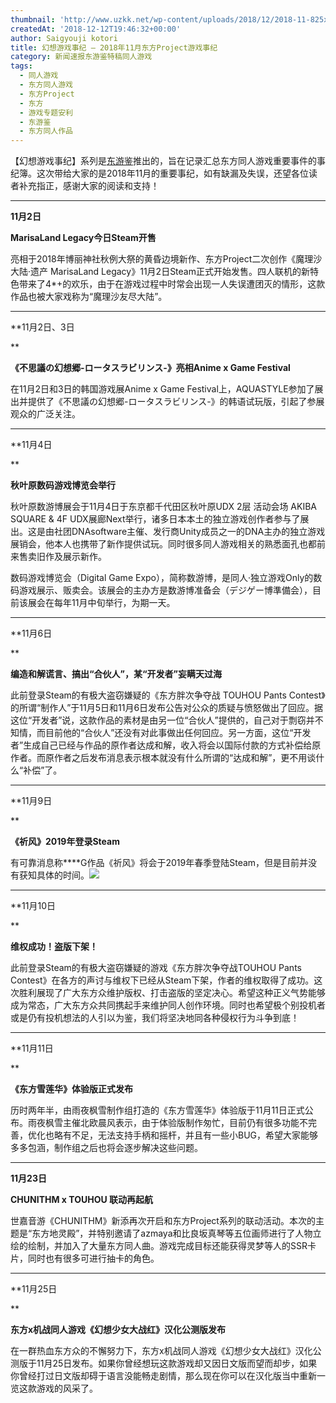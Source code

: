```yaml
---
thumbnail: 'http://www.uzkk.net/wp-content/uploads/2018/12/2018-11-825x396.gif'
createdAt: '2018-12-12T19:46:32+00:00'
author: Saigyouji kotori
title: 幻想游戏事纪 – 2018年11月东方Project游戏事纪
category: 新闻速报东游鉴特稿同人游戏
tags:
  - 同人游戏
  - 东方同人游戏
  - 东方Project
  - 东方
  - 游戏专题安利
  - 东游鉴
  - 东方同人作品
---
```


【幻想游戏事纪】系列是[东游鉴](https://space.bilibili.com/364812769?from=search&seid=9147751913259730328)推出的，旨在记录汇总东方同人游戏重要事件的事纪簿。这次带给大家的是2018年11月的重要事纪，如有缺漏及失误，还望各位读者补充指正，感谢大家的阅读和支持！

---

**11月2日**

**MarisaLand Legacy今日Steam开售**

亮相于2018年博丽神社秋例大祭的黄昏边境新作、东方Project二次创作《魔理沙大陆·遗产 MarisaLand Legacy》11月2日Steam正式开始发售。四人联机的新特色带来了4*+的欢乐，由于在游戏过程中时常会出现一人失误遭团灭的情形，这款作品也被大家戏称为“魔理沙友尽大陆”。

---

**11月2日、3日

**

**《不思議の幻想郷-ロータスラビリンス-》亮相Anime x Game Festival**

在11月2日和3日的韩国游戏展Anime x Game Festival上，AQUASTYLE参加了展出并提供了《不思議の幻想郷-ロータスラビリンス-》的韩语试玩版，引起了参展观众的广泛关注。

---

**11月4日

**

**秋叶原数码游戏博览会举行**

秋叶原数游博展会于11月4日于东京都千代田区秋叶原UDX 2层 活动会场 AKIBA SQUARE & 4F UDX展廊Next举行，诸多日本本土的独立游戏创作者参与了展出。这是由社团DNAsoftware主催、发行商Unity成员之一的DNA主办的独立游戏展销会，他本人也携带了新作提供试玩。同时很多同人游戏相关的熟悉面孔也都前来售卖旧作及展示新作。

数码游戏博览会（Digital Game Expo），简称数游博，是同人·独立游戏Only的数码游戏展示、贩卖会。该展会的主办方是数游博准备会（デジゲー博準備会），目前该展会在每年11月中旬举行，为期一天。

---

**11月6日

**

**编造和解谎言、搞出“合伙人”，某“开发者”妄瞒天过海**

此前登录Steam的有极大盗窃嫌疑的《东方胖次争夺战 TOUHOU Pants Contest》的所谓“制作人”于11月5日和11月6日发布公告对公众的质疑与愤怒做出了回应。据这位“开发者”说，这款作品的素材是由另一位“合伙人”提供的，自己对于剽窃并不知情，而目前他的“合伙人”还没有对此事做出任何回应。另一方面，这位“开发者”生成自己已经与作品的原作者达成和解，收入将会以国际付款的方式补偿给原作者。而原作者之后发布消息表示根本就没有什么所谓的“达成和解”，更不用谈什么“补偿”了。

---

**11月9日

**

**《祈风》2019年登录Steam**

有可靠消息称****G作品《祈风》将会于2019年春季登陆Steam，但是目前并没有获知具体的时间。[![](http://www.uzkk.net/wp-content/uploads/2018/12/QQ20181212190326.png)](https://www.bilibili.com/read/cv1048015?from=articleDetail)

---

**11月10日

**

**维权成功！盗版下架！**

此前登录Steam的有极大盗窃嫌疑的游戏《东方胖次争夺战TOUHOU Pants Contest》在各方的声讨与维权下已经从Steam下架，作者的维权取得了成功。这次胜利展现了广大东方众维护版权、打击盗版的坚定决心。希望这种正义气势能够成为常态，广大东方众共同携起手来维护同人创作环境。同时也希望极个别投机者或是仍有投机想法的人引以为鉴，我们将坚决地同各种侵权行为斗争到底！

---

**11月11日

**

**《东方雪莲华》体验版正式发布**

历时两年半，由雨夜枫雪制作组打造的《东方雪莲华》体验版于11月11日正式公布。雨夜枫雪主催北欧晨风表示，由于体验版制作匆忙，目前仍有很多功能不完善，优化也略有不足，无法支持手柄和摇杆，并且有一些小BUG，希望大家能够多多包涵，制作组之后也将会逐步解决这些问题。

---

**11月23日**

**CHUNITHM x TOUHOU 联动再起航**

世嘉音游《CHUNITHM》新添再次开启和东方Project系列的联动活动。本次的主题是“东方地灵殿”，并特别邀请了azmaya和比良坂真琴等五位画师进行了人物立绘的绘制，并加入了大量东方同人曲。游戏完成目标还能获得灵梦等人的SSR卡片，同时也有很多可进行抽卡的角色。

---

**11月25日

**

**东方x机战同人游戏《幻想少女大战红》汉化公测版发布**

在一群热血东方众的不懈努力下，东方x机战同人游戏《幻想少女大战红》汉化公测版于11月25日发布。如果你曾经想玩这款游戏却又因日文版而望而却步，如果你曾经打过日文版却碍于语言没能畅走剧情，那么现在你可以在汉化版当中重新一览这款游戏的风采了。
